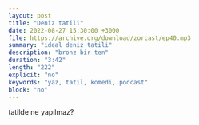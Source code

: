 ```yaml
---
layout: post
title: "Deniz tatili"
date: 2022-08-27 15:30:00 +3000
file: https://archive.org/download/zorcast/ep40.mp3
summary: "ideal deniz tatili"
description: "bronz bir ten"
duration: "3:42" 
length: "222"
explicit: "no" 
keywords: "yaz, tatil, komedi, podcast"
block: "no" 
---
```



tatilde ne yapılmaz?